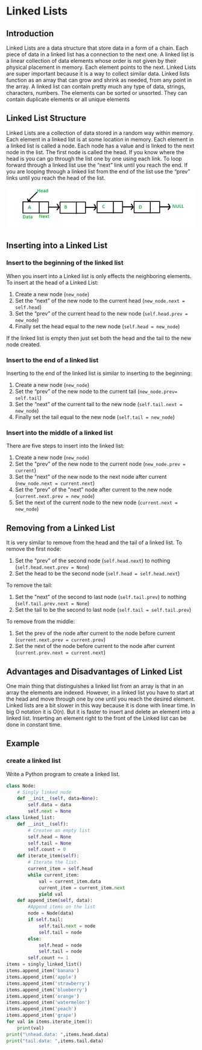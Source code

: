# Linked Lists

## Introduction
Linked Lists are a data structure that store data in a form of a chain. Each piece of data in a linked list has a connection to the next one. A linked list is a linear collection of data elements whose order is not given by their physical placement in memory. Each element points to the next. Linked Lists are super important because it is a way to collect similar data. Linked lists function as an array that can grow and shrink as needed, from any point in the array. 
A linked list can contain pretty much any type of data, strings, characters, numbers. The elements can be sorted or unsorted. They can contain duplicate elements or all unique elements

## Linked List Structure
Linked Lists are a collection of data stored in a random way within memory. Each element in a linked list is at some location in memory. Each element in a linked list is called a node. Each node has a value and is linked to the next node in the list. The first node is called the head. If you know where the head is you can go through the list one by one using each link. To loop forward through a linked list use the “next” link until you reach the end. If you are looping through a linked list from the end of the list use the “prev” links until you reach the head of the list. 

![Example of Linked List](Linkedlist.png)
 


## Inserting into a Linked List
### Insert to the beginning of the linked list
When you insert into a Linked list is only effects the neighboring elements. To insert at the head of a Linked List:
1. Create a new node (`new_node`)
2. Set the “next” of the new node to the current head (`new_node.next = self.head`)
3. Set the “prev” of the current head to the new node (`self.head.prev = new_node`)
4. Finally set the head equal to the new node (`self.head = new_node`)

If the linked list is empty then just set both the head and the tail to the new node created. 

### Insert to the end of a linked list
Inserting to the end of the linked list is similar to inserting to the beginning: 
1. Create a new node (`new_node`)
2. Set the “prev” of the new node to the current tail (`new_node.prev= self.tail`)
3. Set the “next” of the current tail to the new node (`self.tail.next = new_node`)
4. Finally set the tail equal to the new node (`self.tail = new_node`)

### Insert into the middle of a linked list
There are five steps to insert into the linked list:
1. Create a new node (`new_node`)
2. Set the "prev" of the new node to the current node (`new_node.prev = current`)
3. Set the "next" of the new node to the next node after current (`new_node.next = current.next`)
4. Set the "prev" of the "next" node after current to the new node (`current.next.prev = new_node`)
5. Set the next of the current node to the new node (`current.next = new_node`)


## Removing from a Linked List
It is very similar to remove from the head and the tail of a linked list. To remove the first node:
1. Set the "prev" of the second node (`self.head.next`) to nothing (`self.head.next.prev = None`)
2. Set the head to be the second node (`self.head = self.head.next`)

To remove the tail:
1. Set the "next" of the second to last node (`self.tail.prev`) to nothing (`self.tail.prev.next = None`)
2. Set the tail to be the second to last node (`self.tail = self.tail.prev`)

To remove from the middle:
1. Set the prev of the node after current to the node before current (`current.next.prev = current.prev`)
2. Set the next of the node before current to the node after current (`current.prev.next = current.next`)

## Advantages and Disadvantages of Linked List
One main thing that distinguishes a linked list from an array is that in an array the elements are indexed. However, in a linked list you have to start at the head and move through one by one until you reach the desired element. Linked lists are a bit slower in this way because it is done with linear time. In big O notation it is O(n). But it is faster to insert and delete an element into a linked list. Inserting an element right to the front of the Linked list can be done in constant time. 

## Example
### create a linked list
Write a Python program to create a linked list.

``` python
class Node:
    # Singly linked node
    def __init__(self, data=None):
        self.data = data
        self.next = None
class linked_list:
    def __init__(self):
        # Createe an empty list
        self.head = None
        self.tail = None
        self.count = 0
    def iterate_item(self):
        # Iterate the list.
        current_item = self.head
        while current_item:
            val = current_item.data
            current_item = current_item.next
            yield val
    def append_item(self, data):
        #Append items on the list
        node = Node(data)
        if self.tail:
            self.tail.next = node
            self.tail = node
        else:
            self.head = node
            self.tail = node
        self.count += 1
items = singly_linked_list()
items.append_item('banana')
items.append_item('apple')
items.append_item('strawberry')
items.append_item('blueberry')
items.append_item('orange')
items.append_item('watermelon')
items.append_item('peach')
items.append_item('grape')
for val in items.iterate_item():
    print(val)
print("\nhead.data: ",items.head.data)
print("tail.data: ",items.tail.data)
```